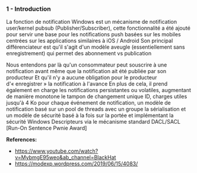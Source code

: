 ### 1 - Introduction


La fonction de notification Windows est un mécanisme de notification user/kernel pubsub (Publisher/Subscriber), cette fonctionnalité a été ajouté pour servir
une base pour les notifications push basées sur les mobiles centrées sur les applications similaires à iOS / Android
Son principal différenciateur est qu'il s'agit d'un modèle aveugle (essentiellement sans enregistrement) qui permet des
abonnement vs publication


 Nous entendons par là qu'un consommateur peut souscrire à une notification avant même que la notification ait été publiée par son
producteur
 Et qu'il n'y a aucune obligation pour le producteur d'«&nbsp;enregistrer&nbsp;» la notification à l'avance
 En plus de cela, il prend également en charge les notifications persistantes ou volatiles, augmentant de manière monotone le tampon de changement unique
ID, charges utiles jusqu'à 4 Ko pour chaque événement de notification, un modèle de notification basé sur un pool de threads avec un groupe
la sérialisation et un modèle de sécurité basé à la fois sur la portée et implémentant la sécurité Windows Descripteurs
 via le mécanisme standard DACL/SACL [Run-On Sentence Pwnie Award]







**References:**
- https://www.youtube.com/watch?v=MybmgE95weo&ab_channel=BlackHat
- https://modexp.wordpress.com/2019/06/15/4083/
